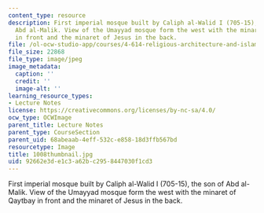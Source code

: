 ```yaml
---
content_type: resource
description: First imperial mosque built by Caliph al-Walid I (705-15), the son of
  Abd al-Malik. View of the Umayyad mosque form the west with the minaret of Qaytbay
  in front and the minaret of Jesus in the back.
file: /ol-ocw-studio-app/courses/4-614-religious-architecture-and-islamic-cultures-fall-2002/92662e3de1c3a62bc2958447030f1cd3_1008thumbnail.jpg
file_size: 22868
file_type: image/jpeg
image_metadata:
  caption: ''
  credit: ''
  image-alt: ''
learning_resource_types:
- Lecture Notes
license: https://creativecommons.org/licenses/by-nc-sa/4.0/
ocw_type: OCWImage
parent_title: Lecture Notes
parent_type: CourseSection
parent_uid: 68abeaab-4eff-532c-e858-18d3ffb567bd
resourcetype: Image
title: 1008thumbnail.jpg
uid: 92662e3d-e1c3-a62b-c295-8447030f1cd3
---
```

First imperial mosque built by Caliph al-Walid I (705-15), the son of Abd al-Malik. View of the Umayyad mosque form the west with the minaret of Qaytbay in front and the minaret of Jesus in the back.